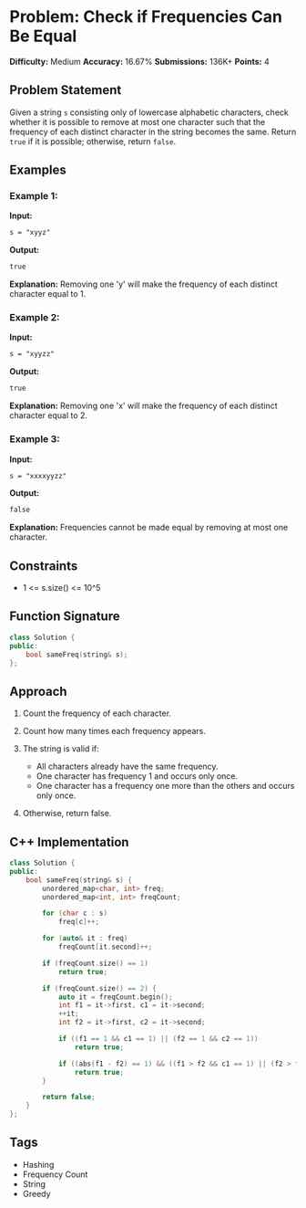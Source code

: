 # Problem: Check if Frequencies Can Be Equal

**Difficulty:** Medium
**Accuracy:** 16.67%
**Submissions:** 136K+
**Points:** 4

## Problem Statement

Given a string `s` consisting only of lowercase alphabetic characters, check whether it is possible to remove at most one character such that the frequency of each distinct character in the string becomes the same. Return `true` if it is possible; otherwise, return `false`.

## Examples

### Example 1:

**Input:**

```txt
s = "xyyz"
```

**Output:**

```txt
true
```

**Explanation:**
Removing one 'y' will make the frequency of each distinct character equal to 1.

### Example 2:

**Input:**

```txt
s = "xyyzz"
```

**Output:**

```txt
true
```

**Explanation:**
Removing one 'x' will make the frequency of each distinct character equal to 2.

### Example 3:

**Input:**

```txt
s = "xxxxyyzz"
```

**Output:**

```txt
false
```

**Explanation:**
Frequencies cannot be made equal by removing at most one character.

## Constraints

* 1 <= s.size() <= 10^5

## Function Signature

```cpp
class Solution {
public:
    bool sameFreq(string& s);
};
```

## Approach

1. Count the frequency of each character.
2. Count how many times each frequency appears.
3. The string is valid if:

   * All characters already have the same frequency.
   * One character has frequency 1 and occurs only once.
   * One character has a frequency one more than the others and occurs only once.
4. Otherwise, return false.

## C++ Implementation

```cpp
class Solution {
public:
    bool sameFreq(string& s) {
        unordered_map<char, int> freq;
        unordered_map<int, int> freqCount;

        for (char c : s)
            freq[c]++;

        for (auto& it : freq)
            freqCount[it.second]++;

        if (freqCount.size() == 1)
            return true;

        if (freqCount.size() == 2) {
            auto it = freqCount.begin();
            int f1 = it->first, c1 = it->second;
            ++it;
            int f2 = it->first, c2 = it->second;

            if ((f1 == 1 && c1 == 1) || (f2 == 1 && c2 == 1))
                return true;

            if ((abs(f1 - f2) == 1) && ((f1 > f2 && c1 == 1) || (f2 > f1 && c2 == 1)))
                return true;
        }

        return false;
    }
};
```

## Tags

* Hashing
* Frequency Count
* String
* Greedy
